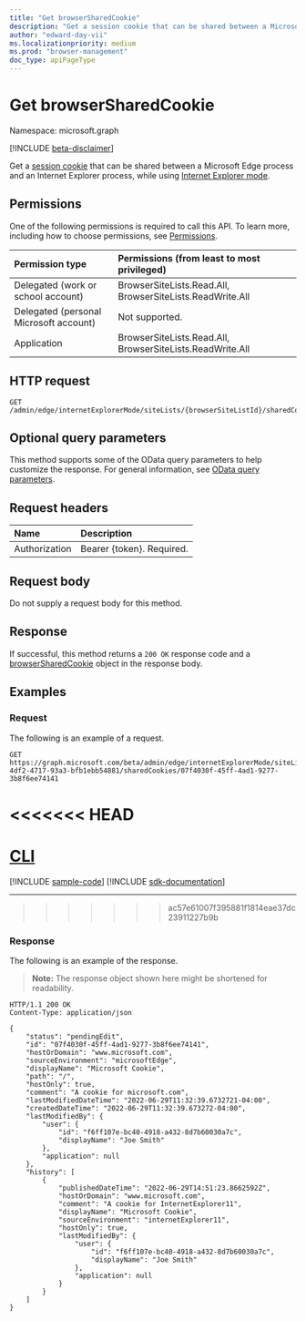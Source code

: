```yaml
---
title: "Get browserSharedCookie"
description: "Get a session cookie that can be shared between a Microsoft Edge process and an Internet Explorer process, while using Internet Explorer mode."
author: "edward-day-vii"
ms.localizationpriority: medium
ms.prod: "browser-management"
doc_type: apiPageType
---
```


# Get browserSharedCookie
Namespace: microsoft.graph

[!INCLUDE [beta-disclaimer](../../includes/beta-disclaimer.md)]

Get a [session cookie](../resources/browsersharedcookie.md) that can be shared between a Microsoft Edge process and an Internet Explorer process, while using [Internet Explorer mode](/deployedge/edge-ie-mode).

## Permissions
One of the following permissions is required to call this API. To learn more, including how to choose permissions, see [Permissions](/graph/permissions-reference).

|Permission type|Permissions (from least to most privileged)|
|:---|:---|
|Delegated (work or school account)|BrowserSiteLists.Read.All, BrowserSiteLists.ReadWrite.All|
|Delegated (personal Microsoft account)|Not supported.|
|Application|BrowserSiteLists.Read.All, BrowserSiteLists.ReadWrite.All|

## HTTP request

<!-- {
  "blockType": "ignored"
}
-->
``` http
GET /admin/edge/internetExplorerMode/siteLists/{browserSiteListId}/sharedCookies/{browserSharedCookieId}
```

## Optional query parameters
This method supports some of the OData query parameters to help customize the response. For general information, see [OData query parameters](/graph/query-parameters).

## Request headers
|Name|Description|
|:---|:---|
|Authorization|Bearer {token}. Required.|

## Request body
Do not supply a request body for this method.

## Response

If successful, this method returns a `200 OK` response code and a [browserSharedCookie](../resources/browsersharedcookie.md) object in the response body.

## Examples

### Request
The following is an example of a request.

<!-- {
  "blockType": "request",
  "name": "get_browsersharedcookie",
  "sampleKeys": ["147713b8-4df2-4717-93a3-bfb1ebb54881", "07f4030f-45ff-4ad1-9277-3b8f6ee74141"]
}
-->
``` http
GET https://graph.microsoft.com/beta/admin/edge/internetExplorerMode/siteLists/147713b8-4df2-4717-93a3-bfb1ebb54881/sharedCookies/07f4030f-45ff-4ad1-9277-3b8f6ee74141
```

<<<<<<< HEAD
=======
# [CLI](#tab/cli)
[!INCLUDE [sample-code](../includes/snippets/cli/get-browsersharedcookie-cli-snippets.md)]
[!INCLUDE [sdk-documentation](../includes/snippets/snippets-sdk-documentation-link.md)]

---

>>>>>>> ac57e61007f395881f1814eae37dc23911227b9b
### Response
The following is an example of the response.
>**Note:** The response object shown here might be shortened for readability.
<!-- {
  "blockType": "response",
  "truncated": true,
  "@odata.type": "microsoft.graph.browserSharedCookie"
}
-->
``` http
HTTP/1.1 200 OK
Content-Type: application/json

{
    "status": "pendingEdit",
    "id": "07f4030f-45ff-4ad1-9277-3b8f6ee74141",
    "hostOrDomain": "www.microsoft.com",
    "sourceEnvironment": "microsoftEdge",
    "displayName": "Microsoft Cookie",
    "path": "/",
    "hostOnly": true,
    "comment": "A cookie for microsoft.com",
    "lastModifiedDateTime": "2022-06-29T11:32:39.6732721-04:00",
    "createdDateTime": "2022-06-29T11:32:39.673272-04:00",
    "lastModifiedBy": {
        "user": {
            "id": "f6ff107e-bc40-4918-a432-8d7b60030a7c",
            "displayName": "Joe Smith"
        },
        "application": null
    },
    "history": [
        {
            "publishedDateTime": "2022-06-29T14:51:23.8662592Z",
            "hostOrDomain": "www.microsoft.com",
            "comment": "A cookie for InternetExplorer11",
            "displayName": "Microsoft Cookie",
            "sourceEnvironment": "internetExplorer11",
            "hostOnly": true,
            "lastModifiedBy": {
                "user": {
                    "id": "f6ff107e-bc40-4918-a432-8d7b60030a7c",
                    "displayName": "Joe Smith"
                },
                "application": null
            }
        }
    ]
}
```

